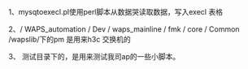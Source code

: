 1、mysqtoexecl.pl使用perl脚本从数据哭读取数据，写入execl 表格

2、/ WAPS_automation / Dev / waps_mainline / fmk / core / Common /wapslib/下的pm 是用来h3c 交换机的


3、 测试目录下的，是用来测试我司ap的一些小脚本。
